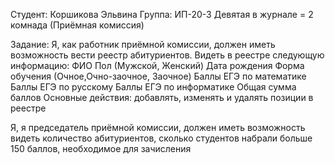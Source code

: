 Студент: Коршикова Эльвина 
Группа: ИП-20-3 
Девятая в журнале = 2 комнада (Приёмная комиссия)

Задание:
Я, как работник приёмной комиссии, должен иметь возможность вести реестр абитуриентов. Видеть в реестре следующую информацию:
ФИО
Пол (Мужской, Женский)
Дата рождения
Форма обучения (Очное,Очно-заочное, Заочное)
Баллы ЕГЭ по математике
Баллы ЕГЭ по русскому
Баллы ЕГЭ по информатике
Общая сумма баллов
Основные действия: добавлять, изменять и удалять позиции в реестре

Я, я председатель приёмной комиссии, должен иметь возможность видеть количество абитуриентов, сколько студентов набрали больше 150 баллов, необходимое для зачисления
